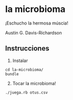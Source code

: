 # la microbioma

¡Eschucho la hermosa múscia!

Austin G. Davis-Richardson

## Instrucciones

1. Instalar

```
cd la-microbioma/
bundle
```

2. Tocar la microbioma!

```
./juega.rb otus.csv
```
